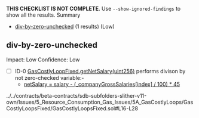**THIS CHECKLIST IS NOT COMPLETE**. Use `--show-ignored-findings` to show all the results.
Summary
 - [div-by-zero-unchecked](#div-by-zero-unchecked) (1 results) (Low)
## div-by-zero-unchecked
Impact: Low
Confidence: Low
 - [ ] ID-0
[GasCostlyLoopFixed.getNetSalary(uint256)](../../contracts/beta-contracts/sdb-subfolders-slither-v11-own/Issues/5_Resource_Consumption_Gas_Issues/5A_GasCostlyLoops/GasCostlyLoopsFixed/GasCostlyLoopsFixed.sol#L16-L28) performs divison by not zero-checked variable:- 
	- [netSalary = salary - (_companyGrossSalaries[index] / 100) * 45](../../contracts/beta-contracts/sdb-subfolders-slither-v11-own/Issues/5_Resource_Consumption_Gas_Issues/5A_GasCostlyLoops/GasCostlyLoopsFixed/GasCostlyLoopsFixed.sol#L26)

../../contracts/beta-contracts/sdb-subfolders-slither-v11-own/Issues/5_Resource_Consumption_Gas_Issues/5A_GasCostlyLoops/GasCostlyLoopsFixed/GasCostlyLoopsFixed.sol#L16-L28


